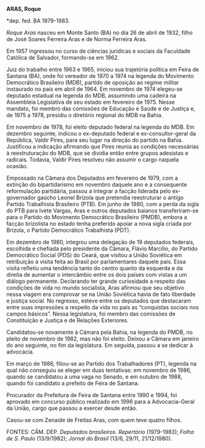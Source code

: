 **ARAS, Roque**

\*dep. fed. BA 1979-1983.

*Roque Aras* nasceu em Monte Santo (BA) no dia 26 de abril de 1932,
filho de José Soares Ferreira Aras e de Norma Ferreira Aras.

Em 1957 ingressou no curso de ciências jurídicas e sociais da Faculdade
Católica de Salvador, formando-se em 1962.

Juiz do trabalho entre 1963 e 1965, iniciou sua trajetória política em
Feira de Santana (BA), onde foi vereador de 1970 a 1974 na legenda do
Movimento Democrático Brasileiro (MDB), partido de oposição ao regime
militar instaurado no país em abril de 1964. Em novembro de 1974
elegeu-se deputado estadual na legenda do MDB, assumindo uma cadeira na
Assembleia Legislativa de seu estado em fevereiro de 1975. Nesse
mandato, foi membro das comissões de Educação e Saúde e de Justiça e, de
1975 a 1978, presidiu o diretório regional do MDB na Bahia.

Em novembro de 1978, foi eleito deputado federal na legenda do MDB. Em
dezembro seguinte, indicou o ex-deputado federal e ex-consultor-geral da
República, Valdir Pires, para seu lugar na direção do partido na Bahia.
Justificou a indicação afirmando que Pires reunia as condições
necessárias à reestruturação do MDB, que se dividia então entre grupos
adesistas e radicais. Todavia, Valdir Pires resolveu não assumir o cargo
naquela ocasião.

Empossado na Câmara dos Deputados em fevereiro de 1979, com a extinção
do bipartidarismo em novembro daquele ano e a consequente reformulação
partidária, passou a integrar a facção liderada pelo ex-governador
gaúcho Leonel Brizola que pretendia reestruturar o antigo Partido
Trabalhista Brasileiro (PTB). Em junho de 1980, com a perda da sigla do
PTB para Ivete Vargas, Aras e outros deputados baianos transferiram-se
para o Partido do Movimento Democrático Brasileiro (PMDB), embora a
facção brizolista no estado tenha preferido apoiar a nova sigla criada
por Brizola, o Partido Democrático Trabalhista (PDT).

Em dezembro de 1980, integrou uma delegação de 19 deputados federais,
escolhida e chefiada pelo presidente da Câmara, Flávio Marcílio, do
Partido Democrático Social (PDS) do Ceará, que visitou a União Soviética
em retribuição à visita feita ao Brasil por parlamentares daquele país.
Essa visita refletiu uma tendência tanto do centro quanto da esquerda e
da direita de aumentar o intercâmbio entre os dois países com vistas a
um diálogo permanente. Declarando ter grande curiosidade a respeito das
condições de vida no mundo socialista, Aras afirmou que seu objetivo
nessa viagem era comprovar se na União Soviética havia de fato liberdade
e justiça social. No regresso, esteve entre os deputados que destacaram
entre suas impressões a respeito da vida no país as “conquistas sociais
nos campos básicos”. Nessa legislatura, foi membro das comissões de
Constituição e Justiça e de Relações Exteriores.

Candidatou-se novamente à Câmara pela Bahia, na legenda do PMDB, no
pleito de novembro de 1982, mas não foi eleito. Deixou a Câmara em
janeiro do ano seguinte, no fim da legislatura. Em seguida, passou a se
dedicar à advocacia.

Em março de 1986, filiou-se ao Partido dos Trabalhadores (PT), legenda
na qual não conseguiu se eleger em duas tentativas: em novembro de 1986,
quando se candidatou a uma vaga no Senado, e em outubro de 1988, quando
foi candidato a prefeito de Feira de Santana.

Procurador da Prefeitura de Feira de Santana entre 1990 e 1994, foi
aprovado em concurso público realizado em 1996 para a Advocacia-Geral da
União, cargo que passou a exercer desde então.

Casou-se com Zenaide de Freitas Aras, com quem teve quatro filhos.

FONTES: CÂM. DEP. *Deputados brasileiros. Repertório* (1979-1983);
*Folha de S. Paulo* (13/9/1982); *Jornal do Brasil* (13/6, 29/11,
21/12/1980).

 
